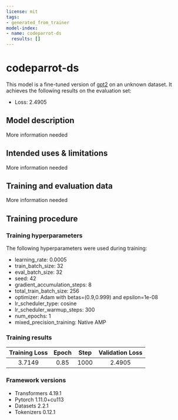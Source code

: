 ```yaml
---
license: mit
tags:
- generated_from_trainer
model-index:
- name: codeparrot-ds
  results: []
---
```


<!-- This model card has been generated automatically according to the information the Trainer had access to. You
should probably proofread and complete it, then remove this comment. -->

# codeparrot-ds

This model is a fine-tuned version of [gpt2](https://huggingface.co/gpt2) on an unknown dataset.
It achieves the following results on the evaluation set:
- Loss: 2.4905

## Model description

More information needed

## Intended uses & limitations

More information needed

## Training and evaluation data

More information needed

## Training procedure

### Training hyperparameters

The following hyperparameters were used during training:
- learning_rate: 0.0005
- train_batch_size: 32
- eval_batch_size: 32
- seed: 42
- gradient_accumulation_steps: 8
- total_train_batch_size: 256
- optimizer: Adam with betas=(0.9,0.999) and epsilon=1e-08
- lr_scheduler_type: cosine
- lr_scheduler_warmup_steps: 300
- num_epochs: 1
- mixed_precision_training: Native AMP

### Training results

| Training Loss | Epoch | Step | Validation Loss |
|:-------------:|:-----:|:----:|:---------------:|
| 3.7149        | 0.85  | 1000 | 2.4905          |


### Framework versions

- Transformers 4.19.1
- Pytorch 1.11.0+cu113
- Datasets 2.2.1
- Tokenizers 0.12.1
